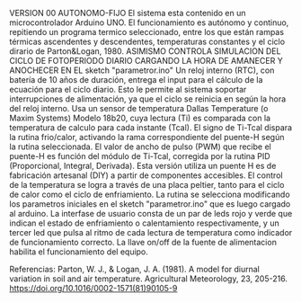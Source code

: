 VERSION 00 AUTONOMO-FIJO El sistema esta contenido en un microcontrolador Arduino UNO. El funcionamiento es autónomo y continuo, repitiendo un programa termico seleccionado, entre los que están rampas térmicas ascendentes y descendentes, temperaturas constantes y el ciclo dirario de Parton&Logan, 1980. 
ASIMISMO CONTROLA SIMULACION DEL CICLO DE FOTOPERIODO DIARIO  CARGANDO LA HORA DE AMANECER Y ANOCHECER EN EL sketch "parametror.ino"
Un reloj interno (RTC), con batería de 10 años de duración, entrega el input para el cálculo de la ecuación para el ciclo diario. Esto le permite al sistema soportar interrupciones de alimentación, ya que el ciclo se reinicia en según la hora del reloj interno. Usa un sensor de temperatura Dallas Temperature (o Maxim Systems) Modelo 18b20, cuya lectura (Ti) es comparada con la temperatura de calculo para cada instante (Tcal). El signo de Ti-Tcal dispara la rutina frio/calor, activando la rama correspondiente del puente-H según la rutina seleccionada. El valor de ancho de pulso (PWM) que recibe el puente-H es función del módulo de Ti-Tcal, corregida por la rutina PID (Proporcional, Integral, Derivada). 
Esta versión utiliza un puente H es de fabricación artesanal (DIY) a partir de componentes accesibles. 
El control de la temperatura se logra a través de una placa peltier, tanto para el ciclo de calor como el ciclo de enfriamiento. 
La rutina se selecciona modificando los parametros iniciales en el sketch "parametror.ino" que es luego cargado al arduino. 
La interfase de usuario consta de un par de leds rojo y verde que indican el estado de enfriamiento o calentamiento respectivamente, y un tercer led que pulsa al ritmo de cada lectura de temperatura como indicador de funcionamiento correcto. La llave on/off de la fuente de alimentacion habilita el funcionamiento del equipo.

Referencias:
Parton, W. J., & Logan, J. A. (1981). A model for diurnal variation in soil and air temperature. Agricultural Meteorology, 23, 205-216. https://doi.org/10.1016/0002-1571(81)90105-9
